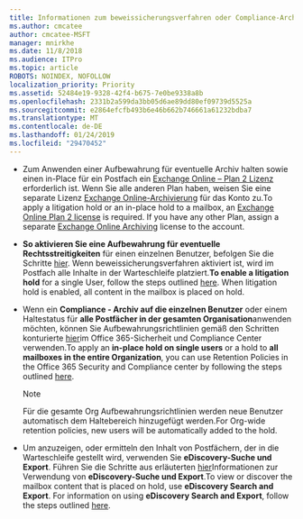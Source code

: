 ```yaml
---
title: Informationen zum beweissicherungsverfahren oder Compliance-Archiv
ms.author: cmcatee
author: cmcatee-MSFT
manager: mnirkhe
ms.date: 11/8/2018
ms.audience: ITPro
ms.topic: article
ROBOTS: NOINDEX, NOFOLLOW
localization_priority: Priority
ms.assetid: 52484e19-9328-42f4-b675-7e0be9338a8b
ms.openlocfilehash: 2331b2a599da3bb05d6ae89dd80ef09739d5525a
ms.sourcegitcommit: e2864efcfb493b6e46b662b746661a61232bdba7
ms.translationtype: MT
ms.contentlocale: de-DE
ms.lasthandoff: 01/24/2019
ms.locfileid: "29470452"
---
```

- <span data-ttu-id="1fa81-p101">Zum Anwenden einer Aufbewahrung für eventuelle Archiv halten sowie einen in-Place für ein Postfach ein [Exchange Online – Plan 2 Lizenz](https://docs.microsoft.com/en-us/office365/servicedescriptions/office-365-platform-service-description/office-365-plan-options) erforderlich ist. Wenn Sie alle anderen Plan haben, weisen Sie eine separate Lizenz [Exchange Online-Archivierung](https://docs.microsoft.com/en-us/office365/servicedescriptions/exchange-online-archiving-service-description/exchange-online-archiving-service-description) für das Konto zu.</span><span class="sxs-lookup"><span data-stu-id="1fa81-p101">To apply a litigation hold or an in-place hold to a mailbox, an [Exchange Online Plan 2 license](https://docs.microsoft.com/en-us/office365/servicedescriptions/office-365-platform-service-description/office-365-plan-options) is required. If you have any other Plan, assign a separate [Exchange Online Archiving](https://docs.microsoft.com/en-us/office365/servicedescriptions/exchange-online-archiving-service-description/exchange-online-archiving-service-description) license to the account.</span></span> 
    
- <span data-ttu-id="1fa81-p102">**So aktivieren Sie eine Aufbewahrung für eventuelle Rechtsstreitigkeiten** für einen einzelnen Benutzer, befolgen Sie die Schritte [hier](https://docs.microsoft.com/en-us/office365/SecurityCompliance/place-a-mailbox-on-litigation-hold). Wenn beweissicherungsverfahren aktiviert ist, wird im Postfach alle Inhalte in der Warteschleife platziert.</span><span class="sxs-lookup"><span data-stu-id="1fa81-p102">**To enable a litigation hold** for a single User, follow the steps outlined [here](https://docs.microsoft.com/en-us/office365/SecurityCompliance/place-a-mailbox-on-litigation-hold). When litigation hold is enabled, all content in the mailbox is placed on hold.</span></span>
    
- <span data-ttu-id="1fa81-106">Wenn ein **Compliance - Archiv auf die einzelnen Benutzer** oder einem Haltestatus für **alle Postfächer in der gesamten Organisation**anwenden möchten, können Sie Aufbewahrungsrichtlinien gemäß den Schritten konturierte [hier](https://docs.microsoft.com/en-us/Office365/securitycompliance/retention-policies )im Office 365-Sicherheit und Compliance Center verwenden.</span><span class="sxs-lookup"><span data-stu-id="1fa81-106">To apply an **in-place hold on single users** or a hold to **all mailboxes in the entire Organization**, you can use Retention Policies in the Office 365 Security and Compliance center by following the steps outlined [here](https://docs.microsoft.com/en-us/Office365/securitycompliance/retention-policies ).</span></span>
    
    > [!NOTE]
    > <span data-ttu-id="1fa81-107">Für die gesamte Org Aufbewahrungsrichtlinien werden neue Benutzer automatisch dem Haltebereich hinzugefügt werden.</span><span class="sxs-lookup"><span data-stu-id="1fa81-107">For Org-wide retention policies, new users will be automatically added to the hold.</span></span> 
  
- <span data-ttu-id="1fa81-p103">Um anzuzeigen, oder ermitteln den Inhalt von Postfächern, der in die Warteschleife gestellt wird, verwenden Sie **eDiscovery-Suche und Export**. Führen Sie die Schritte aus erläuterten [hier](https://docs.microsoft.com/en-us/office365/securitycompliance/export-search-results)Informationen zur Verwendung von **eDiscovery-Suche und Export**.</span><span class="sxs-lookup"><span data-stu-id="1fa81-p103">To view or discover the mailbox content that is placed on hold, use **eDiscovery Search and Export**. For information on using **eDiscovery Search and Export**, follow the steps outlined [here](https://docs.microsoft.com/en-us/office365/securitycompliance/export-search-results).</span></span>
    

